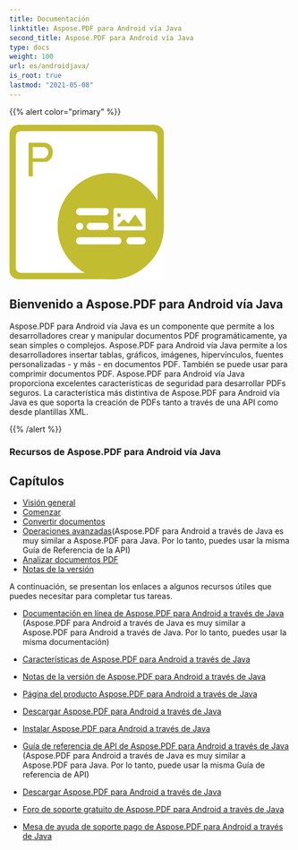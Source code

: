 ```yaml
---
title: Documentación
linktitle: Aspose.PDF para Android vía Java
second_title: Aspose.PDF para Android vía Java
type: docs
weight: 100
url: es/androidjava/
is_root: true
lastmod: "2021-05-08"
---
```


{{% alert color="primary" %}}

![Aspose.PDF para Android vía Java Logo](aspose_pdf-for-android.png)

<h2>Bienvenido a Aspose.PDF para Android vía Java </h2>

Aspose.PDF para Android vía Java es un componente que permite a los desarrolladores crear y manipular documentos PDF programáticamente, ya sean simples o complejos. Aspose.PDF para Android vía Java permite a los desarrolladores insertar tablas, gráficos, imágenes, hipervínculos, fuentes personalizadas - y más - en documentos PDF. También se puede usar para comprimir documentos PDF. Aspose.PDF para Android vía Java proporciona excelentes características de seguridad para desarrollar PDFs seguros. La característica más distintiva de Aspose.PDF para Android vía Java es que soporta la creación de PDFs tanto a través de una API como desde plantillas XML.

{{% /alert %}}

<h3>Recursos de Aspose.PDF para Android vía Java</h3>

<h2>Capítulos </h2>

- [Visión general](/pdf/androidjava/overview/)
- [Comenzar](/pdf/androidjava/get-started/)
- [Convertir documentos](/pdf/androidjava/converting/)
- [Operaciones avanzadas](/pdf/java/advanced-operations/)(Aspose.PDF para Android a través de Java es muy similar a Aspose.PDF para Java. Por lo tanto, puedes usar la misma Guía de Referencia de la API)
- [Analizar documentos PDF](/pdf/androidjava/parsing/)
- [Notas de la versión](https://releases.aspose.com/pdf/androidjava/release-notes/)

A continuación, se presentan los enlaces a algunos recursos útiles que puedes necesitar para completar tus tareas.

- [Documentación en línea de Aspose.PDF para Android a través de Java](/pdf/androidjava/) (Aspose.PDF para Android a través de Java es muy similar a Aspose.PDF para Android a través de Java. Por lo tanto, puedes usar la misma documentación)
- [Características de Aspose.PDF para Android a través de Java](/pdf/androidjava/key-features/)
- [Notas de la versión de Aspose.PDF para Android a través de Java](https://releases.aspose.com/pdf/androidjava/release-notes/)
- [Página del producto Aspose.PDF para Android a través de Java](https://products.aspose.com/pdf/android-java)

- [Descargar Aspose.PDF para Android a través de Java](https://repository.aspose.com/webapp/#/artifacts/browse/tree/General/repo/com/aspose/aspose-pdf-android-via-java)
- [Instalar Aspose.PDF para Android a través de Java](/pdf/androidjava/installation/)
- [Guía de referencia de API de Aspose.PDF para Android a través de Java](https://reference.aspose.com/java/pdf) (Aspose.PDF para Android a través de Java es muy similar a Aspose.PDF para Java. Por lo tanto, puede usar la misma Guía de referencia de API)
- [Descargar Aspose.PDF para Android a través de Java](https://releases.aspose.com/pdf/androidjava/)
- [Foro de soporte gratuito de Aspose.PDF para Android a través de Java](https://forum.aspose.com/c/pdf)
- [Mesa de ayuda de soporte pago de Aspose.PDF para Android a través de Java](https://helpdesk.aspose.com/)